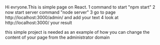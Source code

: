Hi evryone.This is simple page on React. 
1 command to start "npm start"
2 now start server command  "node server"
3 go to page http://localhost:3000/admin/ and add your text 
4 look at http://localhost:3000/ your result


this simple project is needed as an example of how you can change the content of your page from the administrator domain
